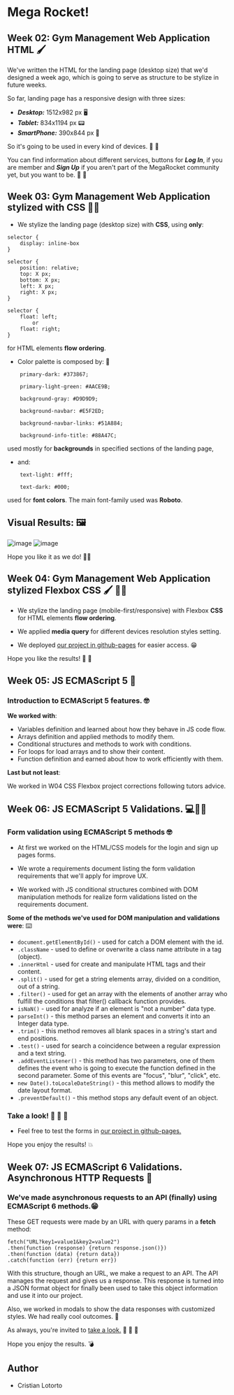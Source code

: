 # Mega Rocket!

## Week 02: Gym Management Web Application HTML :paintbrush:

We've written the HTML for the landing page (desktop size) that we'd designed a week ago, which is going to serve as structure to be stylize in future weeks.

So far, landing page has a responsive design with three sizes:

-   **_Desktop:_** 1512x982 px :desktop_computer:
-   **_Tablet:_** 834x1194 px :pager:
-   **_SmartPhone:_** 390x844 px :iphone:

So it's going to be used in every kind of devices. :raised_hands: :raised_hands:

You can find information about different services, buttons for **_Log In_**, if you are member and **_Sign Up_** if you aren't part of the MegaRocket community yet, but you want to be. :muscle: :mechanical_arm:

## Week 03: Gym Management Web Application stylized with CSS :artist:

-   We stylize the landing page (desktop size) with **CSS**, using **only**:

```
selector {
    display: inline-box
}

selector {
    position: relative;
    top: X px;
    bottom: X px;
    left: X px;
    right: X px;
}

selector {
    float: left;
        or
    float: right;
}
```

for HTML elements **flow ordering**.

-   Color palette is composed by: :art:

```
    primary-dark: #373867;

    primary-light-green: #AACE9B;

    background-gray: #D9D9D9;

    background-navbar: #E5F2ED;

    background-navbar-links: #51A884;

    background-info-title: #88A47C;
```

used mostly for **backgrounds** in specified sections of the landing page,

-   and:

```
    text-light: #fff;

    text-dark: #000;
```

used for **font colors**. The main font-family used was **Roboto**.

## Visual Results: :framed_picture:

![image](https://user-images.githubusercontent.com/91099276/229694989-d12f1823-c481-445b-998c-b6c57223bfda.png)
![image](https://user-images.githubusercontent.com/91099276/229695134-da305652-3dc5-44b4-bd61-c81420a38105.png)

Hope you like it as we do! :star_struck::star_struck:

## Week 04: Gym Management Web Application stylized Flexbox CSS :paintbrush: :artist:

-   We stylize the landing page (mobile-first/responsive) with Flexbox **CSS** for HTML elements **flow ordering**.

-   We applied **media query** for different devices resolution styles setting.

-   We deployed [our project in github-pages](https://cristianlotorto.github.io/BaSP-M2023/Week-04/index.html) for easier access. :grin:

Hope you like the results! :partying_face: :partying_face:

## Week 05: JS ECMAScript 5 :clown_face:

### Introduction to ECMAScript 5 features. :nerd_face:

**We worked with**:

-   Variables definition and learned about how they behave in JS code flow.
-   Arrays definition and applied methods to modify them.
-   Conditional structures and methods to work with conditions.
-   For loops for load arrays and to show their content.
-   Function definition and earned about how to work efficiently with them.

**Last but not least**:

We worked in W04 CSS Flexbox project corrections following tutors advice.

## Week 06: JS ECMAScript 5 Validations. :computer::policeman:

### Form validation using **ECMAScript 5** methods :nerd_face:

-   At first we worked on the HTML/CSS models for the login and sign up pages forms.

-   We wrote a requirements document listing the form validation requirements that we'll apply for improve UX.

-   We worked with JS conditional structures combined with DOM manipulation methods for realize form validations listed on the requirements document.

**Some of the methods we've used for DOM manipulation and validations were**: :keyboard:

-   `document.getElementById()` - used for catch a DOM element with the id.
-   `.className` - used to define or overwrite a class name attribute in a tag (object).
-   `.innerHtml` - used for create and manipulate HTML tags and their content.
-   `.split()` - used for get a string elements array, divided on a condition, out of a string.
-   `.filter()` - used for get an array with the elements of another array who fulfill the conditions that filter() callback function provides.
-   `isNaN()` - used for analyze if an element is "not a number" data type.
-   `parseInt()` - this method parses an element and converts it into an Integer data type.
-   `.trim()` - this method removes all blank spaces in a string's start and end positions.
-   `.test()` - used for search a coincidence between a regular expression and a text string.
-   `.addEventListener()` - this method has two parameters, one of them defines the event who is going to execute the function defined in the second parameter. Some of this events are "focus", "blur", "click", etc.
-   `new Date().toLocaleDateString()` - this method allows to modify the date layout format.
-   `.preventDefault()` - this method stops any default event of an object.

### Take a look! :see_no_evil: :hear_no_evil: :speak_no_evil:

-   Feel free to test the forms in [our project in github-pages.](https://cristianlotorto.github.io/BaSP-M2023/Week-06/views/index.html)

Hope you enjoy the results! :boom:

## Week 07: JS ECMAScript 6 Validations. Asynchronous HTTP Requests :handshake:

### We've made asynchronous requests to an API (finally) using **ECMAScript 6** methods.:grin:

These GET requests were made by an URL with query params in a **fetch** method:

```
fetch("URL?key1=value1&key2=value2")
.then(function (response) {return response.json()})
.then(function (data) {return data})
.catch(function (err) {return err})
```

With this structure, though an URL, we make a request to an API. The API manages the request and gives us a response. This response is turned into a JSON format object for finally been used to take this object information and use it into our project.

Also, we worked in modals to show the data responses with customized styles. We had really cool outcomes. :star_struck:

As always, you're invited to [take a look.](https://cristianlotorto.github.io/BaSP-M2023/Week-07/views/index.html) :see_no_evil: :hear_no_evil: :speak_no_evil:

Hope you enjoy the results. :bomb:

## Author

-   Cristian Lotorto
